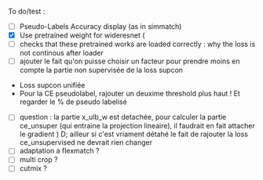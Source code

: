 To do/test :
- [ ] Pseudo-Labels Accuracy display (as in simmatch)
- [x] Use pretrained weight for wideresnet (
- [ ] checks that these pretrained works are loaded correctly : why the loss is not continous after loader
- [ ] ajouter le fait qu'on puisse choisir un facteur pour 
prendre moins en compte la partie non supervisée de la loss supcon
- Loss supcon unifiée
- Pour la CE pseudolabel, rajouter un deuxime threshold plus haut ! Et regarder le % de pseudo labelisé

- [ ] question : la partie x_ulb_w est detachée, pour calculer la partie ce_unsuper 
(qui entraine la projection lineaire), il faudrait en fait attacher le gradient )
D; ailleur si c'est vriament détahé le fait de rajouter la loss ce_unsupervised ne devrait rien changer
- [ ] adaptation a flexmatch ?
- [ ] multi crop ?
- [ ] cutmix ?